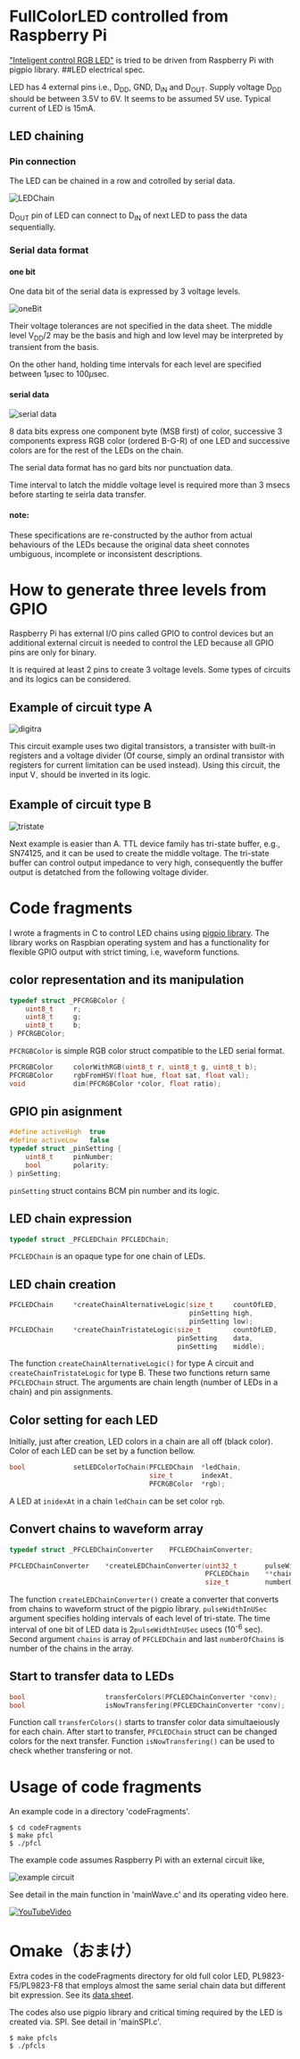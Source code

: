 # FullColorLED controlled from Raspberry Pi

["Inteligent control RGB LED"](http://www.image.micros.com.pl/_dane_techniczne_auto/olrgb.5m600.pdf)  is tried to be driven from Raspberry Pi with pigpio library.
##LED electrical spec.

LED has 4 external pins i.e., D<sub>DD</sub>, GND, D<sub>IN</sub> and D<sub>OUT</sub>. Supply voltage D<sub>DD</sub> should be between 3.5V to 6V. It seems to be assumed 5V use. Typical current of LED is 15mA.

## LED chaining

### Pin connection

The LED can be chained in a row and cotrolled by serial data.

![LEDChain](LEDChain.png)

D<sub>OUT</sub> pin of LED can connect to D<sub>IN</sub> of next LED to pass the data sequentially.

### Serial data format

#### one bit

One data bit of the serial data is expressed by 3 voltage levels.

![oneBit](onebit.png)

Their voltage tolerances are not specified in the data sheet. The middle level V<sub>DD</sub>/2 may be the basis and high and low level may be interpreted by transient from the basis.

On the other hand, holding time intervals for each level are specified between 1$\mu$sec to 100$\mu$sec.

#### serial data

![serial data](serialdata.png)

8 data bits express one component byte (MSB first) of color, successive 3 components express RGB color (ordered B-G-R) of one LED and successive colors are for the rest of the LEDs on the chain.

The serial data format has no gard bits nor punctuation data. 

Time interval to latch the middle voltage level is required more than 3 msecs before starting te seirla data transfer.

#### note:

These specifications are re-constructed by the author from actual behaviours of the LEDs because the original data sheet connotes umbiguous, incomplete or inconsistent descriptions.

# How to generate three levels from GPIO

Raspberry Pi has external I/O pins called GPIO to control devices but an additional external circuit is needed to control the LED because all GPIO pins are only for binary.

It is required at least 2 pins to create 3 voltage levels. Some types of circuits and  its logics can be considered.

## Example of circuit type A

![digitra](digitra.png)

This circuit example uses two digital transistors, a transister with built-in registers and a voltage divider (Of course,  simply an ordinal transistor with registers for current limitation can be used instead). Using this circuit, the input V<sub>-</sub> should be inverted in its logic.

## Example of circuit type B

![tristate](tristate.png)

Next example is easier than A. TTL device family has tri-state buffer, e.g., SN74125, and it can be used to create the middle voltage. The tri-state buffer can control output impedance to very high, consequently the buffer output is detatched from the following voltage divider.

# Code fragments

I wrote a fragments in C to control LED chains using [pigpio library](http://abyz.me.uk/rpi/pigpio/). The library works on Raspbian operating system and has a functionality for flexible GPIO output with strict timing, i.e, waveform functions.

## color representation and its manipulation


```c
typedef struct _PFCRGBColor {
    uint8_t     r;
    uint8_t     g;
    uint8_t     b;
} PFCRGBColor;
```

`PFCRGBColor` is simple RGB color struct compatible to the LED serial format.

```c
PFCRGBColor     colorWithRGB(uint8_t r, uint8_t g, uint8_t b);
PFCRGBColor     rgbFromHSV(float hue, float sat, float val);
void            dim(PFCRGBColor *color, float ratio);
```

## GPIO pin asignment

```c
#define activeHigh  true
#define activeLow   false
typedef struct _pinSetting {
    uint8_t     pinNumber;
    bool        polarity;
} pinSetting;
```

`pinSetting` struct contains BCM pin number and its logic.

## LED chain expression

```c
typedef struct _PFCLEDChain PFCLEDChain;
```

`PFCLEDChain` is an opaque type for one chain of LEDs.

## LED chain creation

```c
PFCLEDChain     *createChainAlternativeLogic(size_t     countOfLED,
                                             pinSetting high,
                                             pinSetting low);
PFCLEDChain     *createChainTristateLogic(size_t        countOfLED,
                                          pinSetting    data,
                                          pinSetting    middle);
```

The function `createChainAlternativeLogic()` for type A circuit and `createChainTristateLogic` for type B. These two functions return same `PFCLEDChain` struct. The arguments are chain length (number of LEDs in a chain) and pin assignments.

## Color setting for each LED

Initially, just after creation, LED colors in a chain are all off (black color). Color of each LED can be set by a function bellow.

```c
bool            setLEDColorToChain(PFCLEDChain  *ledChain,
                                   size_t       indexAt,
                                   PFCRGBColor  *rgb);
```

A LED at `inidexAt` in a chain `ledChain` can be set color `rgb`.

## Convert chains to waveform array

```c
typedef struct _PFCLEDChainConverter    PFCLEDChainConverter;

PFCLEDChainConverter    *createLEDChainConverter(uint32_t       pulseWidthInUSec,
                                                 PFCLEDChain    **chains,
                                                 size_t         numberOfChains);
```

The function `createLEDChainConverter()` create a converter that converts from chains to waveform struct of the pigpio library. `pulseWidthInUSec` argument specifies holding intervals of each level of tri-state. The time interval of one bit of LED data is 2`pulseWidthInUSec` usecs (10<sup>-6</sup> sec). Second argument `chains` is array of `PFCLEDChain` and last `numberOfChains` is number of the chains in the array.

## Start to transfer data to LEDs

```c
bool                    transferColors(PFCLEDChainConverter *conv);
bool                    isNowTransfering(PFCLEDChainConverter *conv);
```

Function call `transferColors()` starts to transfer color data simultaeiously for each chain. After start to transfer, `PFCLEDChain` struct can be changed colors for the next transfer. Function `isNowTransfering()` can be used to check whether transfering or not.

# Usage of code fragments

An example code in a directory 'codeFragments'.

```
$ cd codeFragments
$ make pfcl
$ ./pfcl
```

The example code assumes Raspberry Pi with an external circuit like,

![example circuit](exapmple.png)

See detail in the main function in 'mainWave.c' and its operating video here.

[![YouTubeVideo](youTubeVideo.jpg)](https://www.youtube.com/GlYyY98fI0Q)





# Omake（おまけ）

Extra codes in the codeFragments directory for old full color LED, PL9823-F5/PL9823-F8 that employs almost the same serial chain data but different bit expression. See its [data sheet](https://cdn.instructables.com/ORIG/FW0/YN1X/IHDUL683/FW0YN1XIHDUL683.pdf).

The codes also use pigpio library and critical timing required by the LED is created via. SPI. See detail in 'mainSPI.c'.

```
$ make pfcls
$ ./pfcls
```


